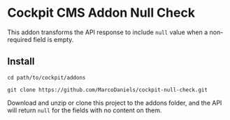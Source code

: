 # Cockpit CMS Addon Null Check

This addon transforms the API response to include `null` value when a non-required field is empty.

## Install

```
cd path/to/cockpit/addons

git clone https://github.com/MarcoDaniels/cockpit-null-check.git
```

Download and unzip or clone this project to the addons folder, 
and the API will return `null` for the fields with no content on them.
